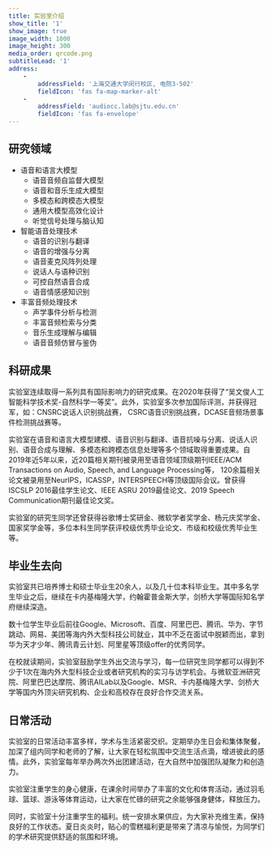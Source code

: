 ```yaml
---
title: 实验室介绍
show_title: '1'
show_image: true
image_width: 1000
image_height: 300
media_order: qrcode.png
subtitleLead: '1'
address:
    -
        addressField: '上海交通大学闵行校区, 电院3-502'
        fieldIcon: 'fas fa-map-marker-alt'
    -
        addressField: 'audiocc.lab@sjtu.edu.cn'
        fieldIcon: 'fas fa-envelope'
---
```



## 研究领域

- 语音和语言大模型
    - 语音音频自监督大模型
    - 语音和音乐生成大模型
    - 多模态和跨模态大模型
    - 通用大模型高效化设计
    - 听觉信号处理与脑认知
- 智能语音处理技术
    - 语音的识别与翻译
    - 语音的增强与分离
    - 语音麦克风阵列处理
    - 说话人与语种识别
    - 可控自然语音合成
    - 语音情感感知识别
- 丰富音频处理技术
    - 声学事件分析与检测
    - 丰富音频检索与分类
    - 音乐生成理解与编辑
    - 语音音频仿冒与鉴伪



## 科研成果


实验室连续取得一系列具有国际影响力的研究成果。在2020年获得了“吴文俊人工智能科学技术奖-自然科学一等奖”。此外，实验室多次参加国际评测，并获得冠军，如：CNSRC说话人识别挑战赛， CSRC语音识别挑战赛，DCASE音频场景事件检测挑战赛等。

实验室在语音和语言大模型建模、语音识别与翻译、语音抗噪与分离、说话人识别、语音合成与理解、多模态和跨模态信息处理等多个领域取得重要成果。自2019年近5年以来，近20篇相关期刊被录用至语音领域顶级期刊IEEE/ACM Transactions on Audio, Speech, and Language Processing等， 120余篇相关论文被录用至NeurIPS，ICASSP，INTERSPEECH等顶级国际会议。曾获得ISCSLP 2016最佳学生论文、IEEE ASRU 2019最佳论文、2019 Speech Communication期刊最佳论文奖。



实验室的研究生同学还曾获得谷歌博士奖研金、微软学者奖学金、杨元庆奖学金、国家奖学金等，多位本科生同学获评校级优秀毕业论文、市级和校级优秀毕业生等。


## 毕业生去向

实验室共已培养博士和硕士毕业生20余人，以及几十位本科毕业生。其中多名学生毕业之后，继续在卡内基梅隆大学，约翰霍普金斯大学，剑桥大学等国际知名学府继续深造。

数十位学生毕业后前往Google、Microsoft、百度、阿里巴巴、腾讯、华为、字节跳动、网易、美团等海内外大型科技公司就业，其中不乏在面试中脱颖而出，拿到华为天才少年、腾讯青云计划、阿里星等顶级offer的优秀同学。

在校就读期间，实验室鼓励学生外出交流与学习，每一位研究生同学都可以得到不少于1次在海内外大型科技企业或者研究机构的实习与访学机会。与微软亚洲研究院、阿里巴巴达摩院、腾讯AILab以及Google、MSR、卡内基梅隆大学、剑桥大学等国内外顶尖研究机构、企业和高校存在良好合作交流关系。


## 日常活动


实验室的日常活动丰富多样，学术与生活紧密交织。定期举办生日会和集体聚餐，加深了组内同学和老师的了解，让大家在轻松氛围中交流生活点滴，增进彼此的感情。此外，实验室每年举办两次外出团建活动，在大自然中加强团队凝聚力和创造力。


实验室注重学生的身心健康，在课余时间举办了丰富的文化和体育活动，通过羽毛球、篮球、游泳等体育运动，让大家在忙碌的研究之余能够强身健体，释放压力。


同时，实验室十分注重学生的福利。统一安排水果供应，为大家补充维生素，保持良好的工作状态。夏日炎炎时，贴心的雪糕福利更是带来了清凉与愉悦，为同学们的学术研究提供舒适的氛围和环境。


